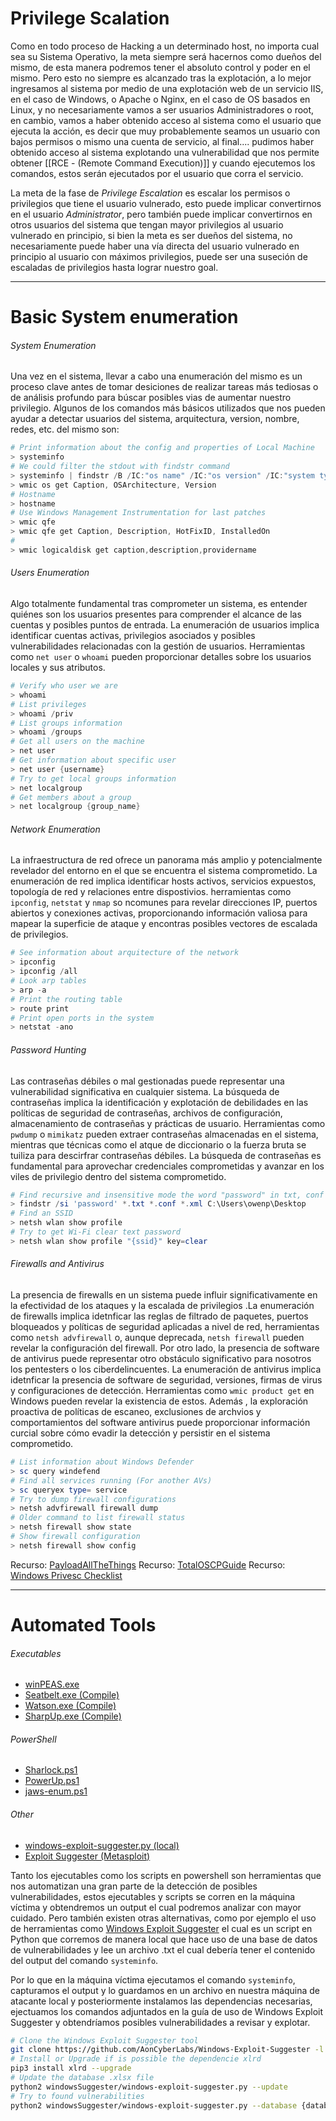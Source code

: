 # Privilege Scalation

Como en todo proceso de Hacking a un determinado host, no importa cual sea su Sistema Operativo, la meta siempre será hacernos como dueños del mismo, de esta manera podremos tener el absoluto control y poder en el mismo. Pero esto no siempre es alcanzado tras la explotación, a lo mejor ingresamos al sistema por medio de una explotación web de un servicio IIS, en el caso de Windows, o Apache o Nginx, en el caso de OS basados en Linux, y no necesariamente vamos a ser usuarios Administradores o root, en cambio, vamos a haber obtenido acceso al sistema como el usuario que ejecuta la acción, es decir que muy probablemente seamos un usuario con bajos permisos o mismo una cuenta de servicio, al final.... pudimos haber obtenido acceso al sistema explotando una vulnerabilidad que nos permite obtener [[RCE - (Remote Command Execution)]] y cuando ejecutemos los comandos, estos serán ejecutados por el usuario que corra el servicio.

La meta de la fase de *Privilege Escalation* es escalar los permisos o privilegios que tiene el usuario vulnerado, esto puede implicar convertirnos en el usuario *Administrator*,  pero también puede implicar convertirnos en otros usuarios del sistema que tengan mayor privilegios al usuario vulnerado en principio, si bien la meta es ser dueños del sistema, no necesariamente puede haber una vía directa del usuario vulnerado en principio al usuario con máximos privilegios, puede ser una suseción de escaladas de privilegios hasta lograr nuestro goal. 

----
# Basic System enumeration

###### System Enumeration

Una vez en el sistema, llevar a cabo una enumeración del mismo es un proceso clave antes de tomar desiciones de realizar tareas más tediosas o de análisis profundo para búscar posibles vias de aumentar nuestro privilegio. Algunos de los comandos más básicos utilizados que nos pueden ayudar a detectar usuarios del sistema, arquitectura, version, nombre, redes, etc. del mismo son:

```powershell
# Print information about the config and properties of Local Machine
> systeminfo
# We could filter the stdout with findstr command
> systeminfo | findstr /B /IC:"os name" /IC:"os version" /IC:"system type"
> wmic os get Caption, OSArchitecture, Version
# Hostname 
> hostname
# Use Windows Management Instrumentation for last patches
> wmic qfe
> wmic qfe get Caption, Description, HotFixID, InstalledOn
# 
> wmic logicaldisk get caption,description,providername
```
###### Users Enumeration

Algo totalmente fundamental tras comprometer un sistema, es entender quiénes son los usuarios presentes para comprender el alcance de las cuentas y posibles puntos de entrada. La enumeración de usuarios implica identificar cuentas activas, privilegios asociados y posibles vulnerabilidades relacionadas con la gestión de usuarios. Herramientas como `net user` o `whoami` pueden proporcionar detalles sobre los usuarios locales y sus atributos. 

```powershell
# Verify who user we are
> whoami
# List privileges
> whoami /priv
# List groups information
> whoami /groups
# Get all users on the machine
> net user 
# Get information about specific user
> net user {username}
# Try to get local groups information
> net localgroup 
# Get members about a group
> net localgroup {group_name}
```

###### Network Enumeration

La infraestructura de red ofrece un panorama más amplio y potencialmente revelador del entorno en el que se encuentra el sistema comprometido. La enumeración de red implica identificar hosts activos, servicios expuestos, topología de red y relaciones entre dispostivios. herramientas como `ipconfig`, `netstat` y `nmap` so ncomunes para revelar direcciones IP, puertos abiertos y  conexiones activas, proporcionando información valiosa para mapear la superficie de ataque y encontras posibles vectores de escalada de privilegios.

```powershell
# See information about arquitecture of the network
> ipconfig
> ipconfig /all
# Look arp tables
> arp -a 
# Print the routing table
> route print
# Print open ports in the system
> netstat -ano
```
###### Password Hunting

Las contraseñas débiles o mal gestionadas puede representar una vulnerabilidad significativa en cualquier sistema. La búsqueda de contraseñas implica la identificación y explotación de debilidades en las políticas de seguridad de contraseñas, archivos de configuración, almacenamiento de contraseñas y prácticas de usuario. Herramientas como `pwdump` o `mimikatz` pueden extraer contraseñas almacenadas en el sistema, mientras que técnicas como el atque de diccionario o la fuerza bruta se tuiliza para descirfrar contraseñas débiles. La búsqueda de contraseñas es fundamental para aprovechar credenciales comprometidas y avanzar en los viles de privilegio dentro del sistema comprometido.

```powershell
# Find recursive and insensitive mode the word "password" in txt, conf and xml file in owenp user desktop
> findstr /si 'password' *.txt *.conf *.xml C:\Users\owenp\Desktop
# Find an SSID
> netsh wlan show profile
# Try to get Wi-Fi clear text password 
> netsh wlan show profile "{ssid}" key=clear
```
###### Firewalls and Antivirus

La presencia de firewalls en un sistema puede influir significativamente en la efectividad de los ataques y la escalada de privilegios .La enumeración de firewalls implica idetnficar las reglas de filtrado de paquetes, puertos bloqueados y políticas de seguridad aplicadas a nivel de red, herramientas como `netsh advfirewall` o, aunque deprecada, `netsh firewall` pueden revelar la configuración del firewall. 
Por otro lado, la presencia de software de antivirus puede representar otro obstáculo significativo para nosotros los pentesters o los ciberdelincuentes. La enumeración de antivirus implica idetnficar la presencia de software de seguridad, versiones, firmas de virus y configuraciones de detección. Herramientas como `wmic product get` en Windows pueden revelar la existencia de estos. Además , la exploración proactiva de políticas de escaneo, exclusiones de archvios y comportamientos del software antivirus puede proporcionar información curcial sobre cómo evadir la detección y persistir en el sistema comprometido.

```powershell
# List information about Windows Defender
> sc query windefend
# Find all services running (For another AVs)
> sc queryex type= service
# Try to dump firewall configurations
> netsh advfirewall firewall dump
# Older command to list firewall status
> netsh firewall show state 
# Show firewall configuration
> netsh firewall show config
```

Recurso: [PayloadAllTheThings](https://github.com/swisskyrepo/PayloadsAllTheThings/blob/master/Methodology%20and%20Resources/Windows%20-%20Privilege%20Escalation.md)
Recurso: [TotalOSCPGuide](https://sushant747.gitbooks.io/total-oscp-guide/content/privilege_escalation_windows.html)
Recurso: [Windows Privesc Checklist]()

---
# Automated Tools
###### Executables
- [winPEAS.exe](https://github.com/peass-ng/PEASS-ng/tree/master/winPEAS)
- [Seatbelt.exe (Compile)](https://github.com/GhostPack/Seatbelt)
- [Watson.exe (Compile)](https://github.com/rasta-mouse/Watson)
- [SharpUp.exe (Compile)](https://github.com/GhostPack/SharpUp)
###### PowerShell
- [Sharlock.ps1](https://github.com/rasta-mouse/Sherlock)
- [PowerUp.ps1](https://github.com/PowerShellMafia/PowerSploit/tree/master/Privesc)
- [jaws-enum.ps1](https://github.com/411Hall/JAWS)
###### Other
- [windows-exploit-suggester.py (local)](https://github.com/AonCyberLabs/Windows-Exploit-Suggester)
- [Exploit Suggester (Metasploit)](https://www.rapid7.com/blog/post/2015/08/11/metasploit-local-exploit-suggester-do-less-get-more/)

Tanto los ejecutables como los scripts en powershell son herramientas que nos automatizan una gran parte de la detección de posibles vulnerabilidades, estos ejecutables y scripts se corren en la máquina víctima y obtendremos un output el cual podremos analizar con mayor cuidado. Pero también existen otras alternativas, como por ejemplo el uso de herramientas como [Windows Exploit Suggester](https://github.com/AonCyberLabs/Windows-Exploit-Suggester) el cual es un script en Python que corremos de manera local que hace uso de una base de datos de vulnerabilidades y lee un archivo .txt el cual debería tener el contenido del output del comando `systeminfo`. 

Por lo que en la máquina víctima ejecutamos el comando `systeminfo`, capturamos el output y lo guardamos en un archivo en nuestra máquina de atacante local y posteriormente instalamos las dependencias necesarias, ejectuamos los comandos adjuntados en la guía de uso de Windows Exploit Suggester y obtendríamos posibles vulnerabilidades a revisar y explotar.

```bash
# Clone the Windows Exploit Suggester tool
git clone https://github.com/AonCyberLabs/Windows-Exploit-Suggester -l windowsSuggester
# Install or Upgrade if is possible the dependencie xlrd
pip3 install xlrd --upgrade
# Update the database .xlsx file 
python2 windowsSuggester/windows-exploit-suggester.py --update
# Try to found vulnerabilities
python2 windowsSuggester/windows-exploit-suggester.py --database {database.xlsx} --systeminfo {path/to/file.txt/with/systeminfo/output}
```